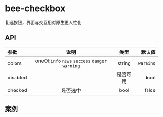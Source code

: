 # bee-checkbox

复选按钮，界面与交互相对原生更人性化


## API

|参数|说明|类型|默认值|
|:--|:---:|:--:|---:|
|colors|oneOf:`info` `news` `success` `danger` `warning`|string|`warning`|
|disabled||是否可用|bool|false|
|checked|是否选中|bool|false|


## 案例